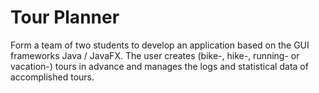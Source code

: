 # Tour Planner
Form a team of two students to develop an application based on the GUI frameworks Java / JavaFX.
The user creates (bike-, hike-, running- or vacation-) tours in advance and manages the logs and statistical data of accomplished tours.
